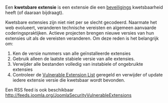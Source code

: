 <!-- Filename: What_is_a_vulnerable_extension%3F / Display title: Wat is een kwetsbare extensie? -->

Een **kwetsbare extensie** is een extensie die een
[beveiligings](https://docs.joomla.org/security "Special:MyLanguage/security")
kwetsbaarheid heeft (of daaraan bijdraagt).

Kwetsbare extensies zijn niet niet per se slecht gecodeerd. Naarmate het
web evolueert, veranderen technische vereisten en algemeen aanvaarde
coderingspraktijken. Actieve projecten brengen nieuwe versies van hun
extensies uit als de vereisten veranderen. Om deze reden is het
belangrijk om:

1.  Ken de versie nummers van alle geïnstalleerde extensies
2.  Gebruik alleen de laatste stabiele versie van alle extensies.
3.  Verwijder alle bestanden volledig van instabiele of ongebruikte
    extensies
4.  Controleer de
    <a href="http://vel.joomla.org/" class="external text" target="_blank"
    rel="noreferrer noopener">Vulnerable Extension List</a> geregeld en
    verwijder of update iedere extensie versie die kwetsbaar wordt
    bevonden.

Een RSS feed is ook beschikbaar
<a href="http://feeds.joomla.org/JoomlaSecurityVulnerableExtensions"
class="external free" target="_blank"
rel="noreferrer noopener">http://feeds.joomla.org/JoomlaSecurityVulnerableExtensions</a>
